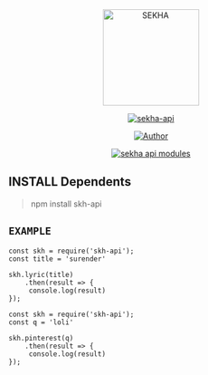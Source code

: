 <div align="center">
<img src="https://avatars.githubusercontent.com/u/85196372?v=4.jpg" alt="SEKHA" width="170" />

</div>

<p align="center">
<a href="##"><img title="sekha-api" src="https://img.shields.io/static/v1?label=package&message=sekha-api&color=green"></a>
</p>
<p align="center">
  <a href="https://github.com/inirey"><img title="Author" src="https://img.shields.io/badge/Author-SEKHA-red.svg?style=for-the-badge&logo=github" /></a>
</p>
<p align="center">
<a href="#"><img title="sekha api modules" src="https://img.shields.io/static/v1?label=MODULES&message=sekha-api&color=green"></a>
</p>

## INSTALL Dependents
> npm install skh-api

## ```EXAMPLE```
``` 
const skh = require('skh-api');
const title = 'surender'

skh.lyric(title)
    .then(result => {
     console.log(result)
});

const skh = require('skh-api');
const q = 'loli'

skh.pinterest(q)
    .then(result => {
     console.log(result)
});
```
